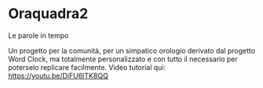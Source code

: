 # Oraquadra2
Le parole in tempo

Un progetto per la comunità, per un simpatico orologio derivato dal progetto Word Clock, ma totalmente personalizzato e con tutto il necessario per poterselo replicare facilmente. Video tutorial qui:
https://youtu.be/DiFU6ITK8QQ
